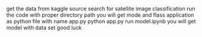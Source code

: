 get the data from kaggle source search for satellite image classification run the code with proper directory path you will get mode and flass application as python file with name app.py python app.py run model.ipynb you will get model with data set good luck
